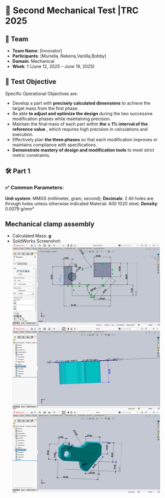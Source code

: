 # 📄 Second Mechanical Test |TRC 2025


## 👤 Team
- **Team Name**: [Innovator]
- **Participants**: [Muriella, Nekena,Vanilla,Bobby]
- **Domain**: Mechanical
- **Week**: 1 (June 12, 2025 – June 19, 2025)

## 🎯 Test Objective
Specific Operational Objectives are:

- Develop a part with **precisely calculated dimensions** to achieve the target mass from the first phase.
- Be able **to adjust and optimize the design** during the two successive modification phases while maintaining precision.
- Maintain the final mass of each part within **the ± 1% interval of the reference value** , which requires high precision in calculations and execution.
- Effectively plan **the three phases** so that each modification improves or maintains compliance with specifications.
- **Demonstrate mastery of design and modification tools** to meet strict metric constraints.

## 🛠️ Part 1 
### ✅ Common Parameters:
**Unit system**: MMGS (millimeter, gram, second);
**Decimals**: 2 All holes are through holes unless otherwise indicated Material: AISI 1020 steel; 
**Density**: 0.0079 g/mm³

## Mechanical clamp assembly
- Calculated Mass: **g**
- SolidWorks Screenshot:
 ![Part 1](../screenshots/part1a1.png)
 ![Part 1](../screenshots/part1b2.png)
 ![Part 1](../screenshots/part1bFinal.png)
 

